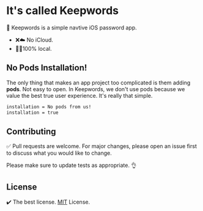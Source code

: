 # It's called Keepwords
🔐 Keepwords is a simple navtive iOS password app. 
- ❌☁️ No iCloud. 
- 👨‍💻100% local.

## No Pods Installation!
The only thing that makes an app project too complicated is them adding **pods**. Not easy to open. In Keepwords, we don't use pods because we value the best true user experience. It's really that simple.
```bash
installation = No pods from us!
installation = true
```

## Contributing
✅ Pull requests are welcome. For major changes, please open an issue first to discuss what you would like to change.

Please make sure to update tests as appropriate. 👌

## License
✔️ The best license. [MIT](https://github.com/jeremygautama/ios-password-app/blob/master/LICENSE.md) License.
